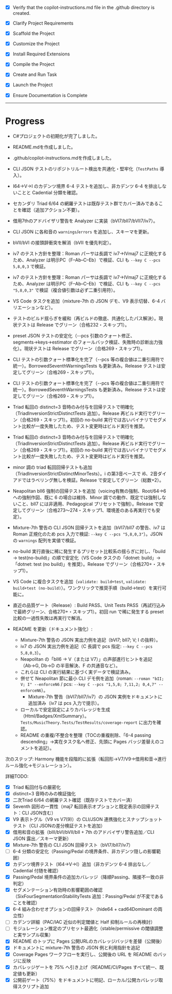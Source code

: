 - [x] Verify that the copilot-instructions.md file in the .github directory is created.

- [x] Clarify Project Requirements
- [x] Scaffold the Project
- [x] Customize the Project
- [x] Install Required Extensions
- [x] Compile the Project
- [x] Create and Run Task
 - [x] Launch the Project
 - [x] Ensure Documentation is Complete

---

# Progress
- C#プロジェクトの初期化が完了しました。
- README.mdを作成しました。
- .github/copilot-instructions.mdを作成しました。
 - CLI JSON テストのリポジトリルート検出を共通化・堅牢化（`TestPaths` 導入）。
 - I64→V→I のカデンツ境界 6-4 テストを追加し、非カデンツ 6-4 を排出しないことと Cadential 分類を確認。
 - セカンダリ Triad 6/64 の網羅テストは既存テスト群でカバー済みであることを確認（追加アクション不要）。
 - 借用7thのアドバイザリ警告を Analyzer に実装（bVI7/bII7/bVII7/iv7）。
 - CLI JSON に各和音の `warnings`/`errors` を追加し、スキーマを更新。
 - bVII/bVI の接頭辞衝突を解消（bVII を優先判定）。
 - iv7 のテスト方針を整理：Roman パーサは長調で iv7→IVmaj7 に正規化するため、Analyzer は明示PC（F–Ab–C–Eb）で検証、CLI も `--key C --pcs 5,8,0,3` で検証。
 - iv7 のテスト方針を整理：Roman パーサは長調で iv7→IVmaj7 に正規化するため、Analyzer は明示PC（F–Ab–C–Eb）で検証、CLI も `--key C --pcs "5,8,0,3"` で検証（複合値引数は必ず二重引用符）。
 - VS Code タスクを追加（mixture-7th の JSON デモ、V9 表示切替、6-4 バリエーションなど）。
 - テストのビルド揺らぎを緩和（再ビルドの徹底、共通化したパス解決）。現状テストは Release でグリーン（合格232・スキップ1）。
 - preset JSON テストの安定化（--pcs 引数のクォート修正、segments→keys→estimator のフォールバック検証、失敗時の診断出力強化）。現状テストは Release でグリーン（合格269・スキップ1）。
 - CLI テストの引数クォート標準化を完了（--pcs 等の複合値は二重引用符で統一）。BorrowedSeventhWarningsTests も更新済み。Release テストは安定してグリーン（合格269・スキップ1）。
 - CLI テストの引数クォート標準化を完了（--pcs 等の複合値は二重引用符で統一）。BorrowedSeventhWarningsTests も更新済み。Release テストは安定してグリーン（合格269・スキップ1）。
 - Triad 転回の distinct=3 音時のみ付与を回帰テストで明確化（TriadInversionStrictDistinctTests 追加）。Release 再ビルド実行でグリーン（合格269・スキップ1）。初回の no-build 実行では古いバイナリでセグメント比較が一度失敗したため、テスト変更時はビルド実行を推奨。
 - Triad 転回の distinct=3 音時のみ付与を回帰テストで明確化（TriadInversionStrictDistinctTests 追加）。Release 再ビルド実行でグリーン（合格269・スキップ1）。初回の no-build 実行では古いバイナリでセグメント比較が一度失敗したため、テスト変更時はビルド実行を推奨。
 - minor 調の triad 転回回帰テストも追加（TriadInversionStrictDistinctMinorTests）。i の第3音ベースで i6、2音ダイアドではラベリング無しを検証。Release で安定してグリーン（総数+2）。
 - Neapolitan bII6 強制の回帰テストを追加（voicing有無の強制、Root/64→6 への強制作図、既に 6 の場合は維持、Minor 調での動作、既定では強制しないこと、bII7 には非適用、Pedagogical プリセットで強制）。Release で安定してグリーン（合格273〜274・スキップ1、環境差のある再実行でも安定）。
 - Mixture-7th 警告の CLI JSON 回帰テストを追加（bVI7/bII7 の警告、iv7 は Roman 正規化のため pcs 入力で検証: `--key C --pcs "5,8,0,3"`）。JSON の `warnings` 配列を実値で検証。
 - no-build 実行直後に稀に発生するプリセット比較系の揺らぎに対し、「build → test(no-build)」の順で安定化（VS Code タスクの「dotnet: build」→「dotnet: test (no build)」を推奨）。Release でグリーン（合格270+・スキップ1）。
 - VS Code に複合タスクを追加（`validate: build+test`, `validate: build+test (no-build)`）。ワンクリックで推奨手順（build→test）を実行可能に。
 - 直近の品質ゲート（Release）: Build PASS、Unit Tests PASS（再試行込みで最終グリーン、合格270+・スキップ1）。初回 run で稀に発生する preset 比較の一過性失敗は再実行で解消。

- README を更新（ドキュメント強化）:
  - Mixture-7th 警告の JSON 実出力例を追記（bVI7; bII7; V; I の抜粋）。
  - iv7 の JSON 実出力例を追記（C 長調で pcs 指定: `--key C --pcs 5,8,0,3`）。
  - Neapolitan の「bII6 → V（または V7）」の声部進行ヒントを追記（Ab→G, Db→D の半音解決、F の共通音など）。
  - これらは CLI の実行結果に基づく実データで検証済み。
  - 併せて Neapolitan 節に最小 CLI デモ例を追加（roman: `--roman "bII; V; I" --enforceN6` / pcs: `--key C --pcs "1,5,8; 7,11,2; 0,4,7" --enforceN6`）。
    - Mixture-7th 警告（bVI7/bII7/iv7）の JSON 実例をドキュメントに追加済み（iv7 は pcs 入力で提示）。
  - ローカルで安定設定によりカバレッジを生成（Html/Badges/XmlSummary）。`Tests/MusicTheory.Tests/TestResults/coverage-report` に出力を確認。
  - README の重複/不整合を整理（TOCの重複削除、「6-4 passing descending」→実在タスク名へ修正、先頭に Pages バッジ差替えのコメントを追記）。

次のステップ: Harmony 機能を段階的に拡張（転回形→V7/V9→借用和音→進行ルール強化→モジュレーション）。

 詳細TODO:
 - [x] Triad 転回付与の厳密化
  - [x] distinct=3 音時のみの検証強化
  - [x] 二次Triad 6/64 の網羅テスト確認（既存テストでカバー済）
 - [x] Seventh 図形の一貫性（maj7 転回表示オプションと既定表示の回帰テスト：CLI JSON含む）
- [x] V9 表示トグル（V9 vs V7(9)）の CLI/JSON 連携強化とスナップショットテスト（CLI JSONの差分検証テストを追加）
 - [x] 借用和音の拡張（bIII/bVI/bVII/bII + 7th のアドバイザリ警告追加／CLI JSON 露出／スキーマ更新）
 - [x] Mixture-7th 警告の CLI JSON 回帰テスト（bVI7/bII7/iv7）
- [ ] 6-4 分類の安定化（Passing/Pedal の境界条件、非カデンツ隠しの影響範囲）
 - [x] カデンツ境界テスト（I64→V→I）追加（非カデンツ 6-4 排出なし／Cadential 付随を確認）
 - [x] Passing/Pedal 境界条件の追加カバレッジ（降順Passing、隣接不一致の非判定）
 - [x] セグメンテーション有効時の影響範囲の確認（SixFourSegmentationStabilityTests 追加：Passing/Pedal が不変であることを確認）
- [x] 6-4 組み合わせオプションの回帰テスト（hide64 + cad64Dominant の両立性）
- [ ] カデンツ詳細（PAC/IAC 近似の判定閾値と Half 抑制ルールの再検討）
- [ ] モジュレーション推定のプリセット最適化（stable/permissive の閾値調整と実サンプル収集）
- [x] README のトップに Pages 公開URLのカバレッジバッジを差替（公開後）
 - [x] ドキュメントに mixture-7th 警告の JSON 例と利用指針を追記
 - [x] Coverage Pages ワークフローを実行し、公開後の URL を README のバッジに反映
 - [x] カバレッジゲートを 75% へ引き上げ（README/CI/Pages すべて統一、既定値も更新）
 - [x] 公開前ゲート（75%）をドキュメントに明記、ローカル/公開カバレッジ取得スクリプト追加
